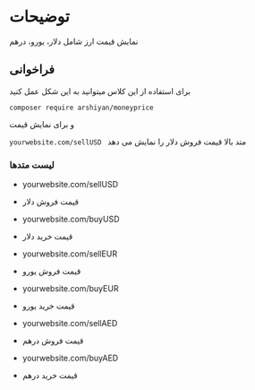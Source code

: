 # توضیحات
 نمایش قیمت ارز شامل دلار، یورو، درهم

## فراخوانی
برای استفاده از این کلاس میتوانید به این شکل عمل کنید

`composer require arshiyan/moneyprice
`

و برای نمایش قیمت 

`yourwebsite.com/sellUSD
`
متد بالا قیمت فروش دلار را نمایش می دهد

### لیست متدها

- yourwebsite.com/sellUSD
- قیمت فروش دلار

- yourwebsite.com/buyUSD
- قیمت خرید دلار

- yourwebsite.com/sellEUR
- قیمت فروش یورو

- yourwebsite.com/buyEUR
- قیمت خرید یورو

- yourwebsite.com/sellAED
- قیمت فروش درهم

- yourwebsite.com/buyAED
- قیمت خرید درهم



